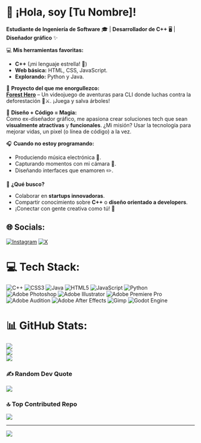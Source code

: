 # 👋 ¡Hola, soy [Tu Nombre]!  
**Estudiante de Ingeniería de Software** 🎓 | **Desarrollador de C++** 🖥️ | **Diseñador gráfico** ✨  

💻 **Mis herramientas favoritas:**  
- **C++** (¡mi lenguaje estrella! 🚀)  
- **Web básica:** HTML, CSS, JavaScript.  
- **Explorando:** Python y Java.  

🌳 **Proyecto del que me enorgullezco:**  
**[Forest Hero](link-al-repositorio)** – Un videojuego de aventuras para CLI donde luchas contra la deforestación 🌲⚔️. ¡Juega y salva árboles!  

🎨 **Diseño + Código = Magia:**  
Como ex-diseñador gráfico, me apasiona crear soluciones tech que sean **visualmente atractivas** y **funcionales**. ¿Mi misión? Usar la tecnología para mejorar vidas, un pixel (o línea de código) a la vez.  

🎧 **Cuando no estoy programando:**  
- Produciendo música electrónica 🎹.  
- Capturando momentos con mi cámara 📸.  
- Diseñando interfaces que enamoren ✏️.  

🚀 **¿Qué busco?**  
- Colaborar en **startups innovadoras**.  
- Compartir conocimiento sobre **C++** o **diseño orientado a developers**.  
- ¡Conectar con gente creativa como tú! 🤝  

## 🌐 Socials:
[![Instagram](https://img.shields.io/badge/Instagram-%23E4405F.svg?logo=Instagram&logoColor=white)](https://instagram.com/trinitybytes) [![X](https://img.shields.io/badge/X-black.svg?logo=X&logoColor=white)](https://x.com/trinitybytes) 

# 💻 Tech Stack:
![C++](https://img.shields.io/badge/c++-%2300599C.svg?style=for-the-badge&logo=c%2B%2B&logoColor=white) ![CSS3](https://img.shields.io/badge/css3-%231572B6.svg?style=for-the-badge&logo=css3&logoColor=white) ![Java](https://img.shields.io/badge/java-%23ED8B00.svg?style=for-the-badge&logo=openjdk&logoColor=white) ![HTML5](https://img.shields.io/badge/html5-%23E34F26.svg?style=for-the-badge&logo=html5&logoColor=white) ![JavaScript](https://img.shields.io/badge/javascript-%23323330.svg?style=for-the-badge&logo=javascript&logoColor=%23F7DF1E) ![Python](https://img.shields.io/badge/python-3670A0?style=for-the-badge&logo=python&logoColor=ffdd54) ![Adobe Photoshop](https://img.shields.io/badge/adobe%20photoshop-%2331A8FF.svg?style=for-the-badge&logo=adobe%20photoshop&logoColor=white) ![Adobe Illustrator](https://img.shields.io/badge/adobe%20illustrator-%23FF9A00.svg?style=for-the-badge&logo=adobe%20illustrator&logoColor=white) ![Adobe Premiere Pro](https://img.shields.io/badge/Adobe%20Premiere%20Pro-9999FF.svg?style=for-the-badge&logo=Adobe%20Premiere%20Pro&logoColor=white) ![Adobe Audition](https://img.shields.io/badge/Adobe%20Audition-9999FF.svg?style=for-the-badge&logo=Adobe%20Audition&logoColor=white) ![Adobe After Effects](https://img.shields.io/badge/Adobe%20After%20Effects-9999FF.svg?style=for-the-badge&logo=Adobe%20After%20Effects&logoColor=white) ![Gimp](https://img.shields.io/badge/Gimp-657D8B?style=for-the-badge&logo=gimp&logoColor=FFFFFF) ![Godot Engine](https://img.shields.io/badge/GODOT-%23FFFFFF.svg?style=for-the-badge&logo=godot-engine)
# 📊 GitHub Stats:
![](https://github-readme-stats.vercel.app/api?username=trinity-bytes&theme=default_repocard&hide_border=false&include_all_commits=true&count_private=true)<br/>
![](https://nirzak-streak-stats.vercel.app/?user=trinity-bytes&theme=default_repocard&hide_border=false)<br/>
![](https://github-readme-stats.vercel.app/api/top-langs/?username=trinity-bytes&theme=default_repocard&hide_border=false&include_all_commits=true&count_private=true&layout=compact)

### ✍️ Random Dev Quote
![](https://quotes-github-readme.vercel.app/api?type=horizontal&theme=radical)

### 🔝 Top Contributed Repo
![](https://github-contributor-stats.vercel.app/api?username=trinity-bytes&limit=5&theme=default&combine_all_yearly_contributions=true)

---
[![](https://visitcount.itsvg.in/api?id=trinity-bytes&icon=0&color=1)](https://visitcount.itsvg.in)

<!-- Proudly created with GPRM ( https://gprm.itsvg.in ) -->

